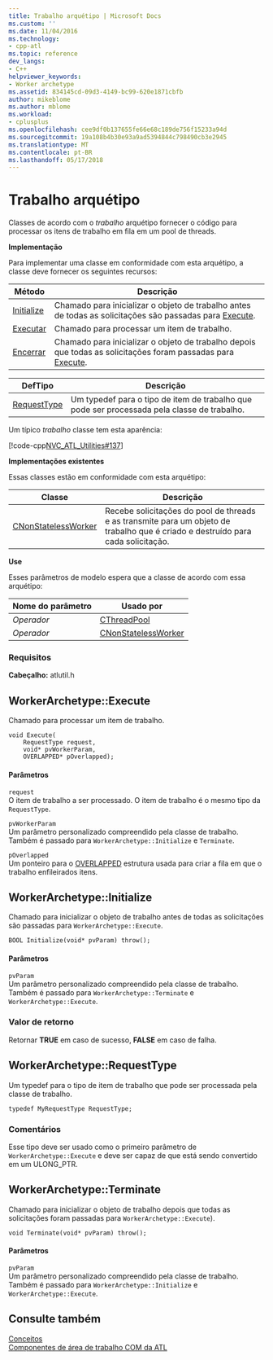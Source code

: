 ```yaml
---
title: Trabalho arquétipo | Microsoft Docs
ms.custom: ''
ms.date: 11/04/2016
ms.technology:
- cpp-atl
ms.topic: reference
dev_langs:
- C++
helpviewer_keywords:
- Worker archetype
ms.assetid: 834145cd-09d3-4149-bc99-620e1871cbfb
author: mikeblome
ms.author: mblome
ms.workload:
- cplusplus
ms.openlocfilehash: cee9df0b137655fe66e68c189de756f15233a94d
ms.sourcegitcommit: 19a108b4b30e93a9ad5394844c798490cb3e2945
ms.translationtype: MT
ms.contentlocale: pt-BR
ms.lasthandoff: 05/17/2018
---
```

# <a name="worker-archetype"></a>Trabalho arquétipo
Classes de acordo com o *trabalho* arquétipo fornecer o código para processar os itens de trabalho em fila em um pool de threads.  
  
 **Implementação**  
  
 Para implementar uma classe em conformidade com esta arquétipo, a classe deve fornecer os seguintes recursos:  
  
|Método|Descrição|  
|------------|-----------------|  
|[Initialize](#initialize)|Chamado para inicializar o objeto de trabalho antes de todas as solicitações são passadas para [Execute](#execute).|  
|[Executar](#execute)|Chamado para processar um item de trabalho.|  
|[Encerrar](#terminate)|Chamado para inicializar o objeto de trabalho depois que todas as solicitações foram passadas para [Execute](#execute).|  
  
|DefTipo|Descrição|  
|-------------|-----------------|  
|[RequestType](#requesttype)|Um typedef para o tipo de item de trabalho que pode ser processada pela classe de trabalho.|  
  
 Um típico *trabalho* classe tem esta aparência:  
  
 [!code-cpp[NVC_ATL_Utilities#137](../../atl/codesnippet/cpp/worker-archetype_1.cpp)]  
  
 **Implementações existentes**  
  
 Essas classes estão em conformidade com esta arquétipo:  
  
|Classe|Descrição|  
|-----------|-----------------|  
|[CNonStatelessWorker](../../atl/reference/cnonstatelessworker-class.md)|Recebe solicitações do pool de threads e as transmite para um objeto de trabalho que é criado e destruído para cada solicitação.|  
  
 **Use**  
  
 Esses parâmetros de modelo espera que a classe de acordo com essa arquétipo:  
  
|Nome do parâmetro|Usado por|  
|--------------------|-------------|  
|*Operador*|[CThreadPool](../../atl/reference/cthreadpool-class.md)|  
|*Operador*|[CNonStatelessWorker](../../atl/reference/cnonstatelessworker-class.md)|  
  
### <a name="requirements"></a>Requisitos  
 **Cabeçalho:** atlutil.h  
  
## <a name="execute"></a>WorkerArchetype::Execute
Chamado para processar um item de trabalho.  
  
  
  
```  
void Execute(
    RequestType request,  
    void* pvWorkerParam,  
    OVERLAPPED* pOverlapped);
```  
  
#### <a name="parameters"></a>Parâmetros  
 `request`  
 O item de trabalho a ser processado. O item de trabalho é o mesmo tipo da `RequestType`.  
  
 `pvWorkerParam`  
 Um parâmetro personalizado compreendido pela classe de trabalho. Também é passado para `WorkerArchetype::Initialize` e `Terminate`.  
  
 `pOverlapped`  
 Um ponteiro para o [OVERLAPPED](http://msdn.microsoft.com/library/windows/desktop/ms684342) estrutura usada para criar a fila em que o trabalho enfileirados itens.  
  
## <a name="initialize"></a> WorkerArchetype::Initialize
Chamado para inicializar o objeto de trabalho antes de todas as solicitações são passadas para `WorkerArchetype::Execute`.  
```
BOOL Initialize(void* pvParam) throw();
```  
  
#### <a name="parameters"></a>Parâmetros  
 `pvParam`  
 Um parâmetro personalizado compreendido pela classe de trabalho. Também é passado para `WorkerArchetype::Terminate` e `WorkerArchetype::Execute`.  
  
### <a name="return-value"></a>Valor de retorno  
 Retornar **TRUE** em caso de sucesso, **FALSE** em caso de falha.  
  
## <a name="requesttype"></a> WorkerArchetype::RequestType
Um typedef para o tipo de item de trabalho que pode ser processada pela classe de trabalho.  
  
```  
typedef MyRequestType RequestType;    
```  
  
### <a name="remarks"></a>Comentários  
 Esse tipo deve ser usado como o primeiro parâmetro de `WorkerArchetype::Execute` e deve ser capaz de que está sendo convertido em um ULONG_PTR.  
  
## <a name="terminate"></a> WorkerArchetype::Terminate
Chamado para inicializar o objeto de trabalho depois que todas as solicitações foram passadas para `WorkerArchetype::Execute`).  
    
``` 
void Terminate(void* pvParam) throw();
```  
  
#### <a name="parameters"></a>Parâmetros  
 `pvParam`  
 Um parâmetro personalizado compreendido pela classe de trabalho. Também é passado para `WorkerArchetype::Initialize` e `WorkerArchetype::Execute`.  
  
## <a name="see-also"></a>Consulte também  
 [Conceitos](../../atl/active-template-library-atl-concepts.md)   
 [Componentes de área de trabalho COM da ATL](../../atl/atl-com-desktop-components.md)



